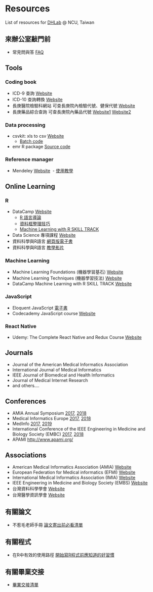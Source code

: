 # Resources
List of resources for [DHLab](https://dhlab-tseng.github.io) @ NCU, Taiwan

## 來辦公室敲門前
- 常見問與答 [FAQ](https://github.com/DHLab-TSENG/Resources/blob/master/FAQ.md)

## Tools
### Coding book
- ICD-9 查詢 [Website](http://www.icd9data.com/)
- ICD-10 查詢轉換 [Website](http://www.icd10data.com/)
- 長庚醫院檢驗科網站 可查長庚院內檢驗代號、健保代號 [Website](https://www1.cgmh.org.tw/intr/intr2/c3920/sop/mastermanage.asp)
- 長庚藥品綜合查詢 可查長庚院內藥品代號 [Website1](https://www.cgmh.org.tw/stor/drug001.aspx) [Website2](http://cghasp.cgmh.org.tw/newmedic/medic_main.asp)
  
### Data processing
- csvkit: xls to csv [Website](https://github.com/wireservice/csvkit)
    - [Batch code](https://github.com/DHLab-CGU/Resources/blob/master/Convert.bat)
- emr R package [Source code](https://github.com/DHLab-CGU/emr)

### Reference manager
- Mendeley [Website](https://www.mendeley.com/)
  - [使用教學](http://tul.blog.ntu.edu.tw/archives/5344)
  
## Online Learning
### R
- DataCamp [Website](https://www.datacamp.com/)
  - [R 語言導論](https://www.datacamp.com/community/open-courses/r-語言導論)
  - [資料框整理技巧](https://www.datacamp.com/community/open-courses/資料框整理技巧)
  - [Machine Learning with R SKILL TRACK](https://www.datacamp.com/tracks/machine-learning)
- Data Science 專項課程 [Website](https://www.coursera.org/specializations/jhu-data-science)
- 資料科學與R語言 [網頁版電子書](http://yijutseng.github.io/DataScienceRBook/)
- 資料科學與R語言 [教學影片](http://yijutseng.github.io/DataScienceRBook/video.html#video)

### Machine Learning
- Machine Learning Foundations (機器學習基石) [Website](https://www.youtube.com/playlist?list=PLXVfgk9fNX2I7tB6oIINGBmW50rrmFTqf)
- Machine Learning Techniques (機器學習技法) [Website](https://www.youtube.com/playlist?list=PLXVfgk9fNX2IQOYPmqjqWsNUFl2kpk1U2)
- DataCamp Machine Learning with R SKILL TRACK [Website](https://www.datacamp.com/tracks/machine-learning)

### JavaScript
- Eloquent JavaScript [電子書](http://eloquentjavascript.net/)
- Codecademy JavaScript course [Website](https://www.codecademy.com/learn/javascript)
  
### React Native
- Udemy: The Complete React Native and Redux Course [Website](https://www.udemy.com/the-complete-react-native-and-redux-course/learn/v4/overview)

## Journals

- Journal of the American Medical Informatics Association
- International Journal of Medical Informatics
- IEEE Journal of Biomedical and Health Informatics
- Journal of Medical Internet Research
- and others....

## Conferences

- AMIA Annual Symposium [2017](https://www.amia.org/amia2017), [2018](https://www.amia.org/amia2018)
- Medical Informatics Europe [2017](http://informaticsforhealth.org/), [2018](https://mie2018.org/)
- MedInfo [2017](http://medinfo2017.medmeeting.org/en), [2019](http://www.medinfo-lyon.org/en/)
- International Conference of the IEEE Engineering in Medicine and Biology Society (EMBC) [2017](http://embc.embs.org/2017/), [2018](http://embc.embs.org/2018/)
- APAMI http://www.apami.org/

## Associations

- American Medical Informatics Association (AMIA) [Website](https://www.amia.org/)
- European Federation for Medical informatics (EFMI) [Website](https://www.efmi.org/)
- International Medical Informatics Association (IMIA) [Website](http://www.imia-medinfo.org/wp)
- IEEE Engineering in Medicine and Biology Society (EMBS) [Website](http://www.embs.org/)
- 台灣資料科學學會 [Website](http://foundation.datasci.tw/)
- 台灣醫學資訊學會 [Website](http://www.medinfo.org.tw/)

## 有關論文

- 不惹毛老師手冊 [論文寄出前必看清單](https://github.com/DHLab-CGU/Resources/blob/master/ManuscriptCheckList.md)

## 有關程式

- 在R中有效的使用路徑 [開始寫R程式前應知道的好習慣](https://github.com/DHLab-CGU/Resources/blob/master/RPathUse.md)

## 有關畢業交接

- [畢業交接清單](https://github.com/DHLab-TSENG/Resources/blob/master/GraduationChecklist.md)
